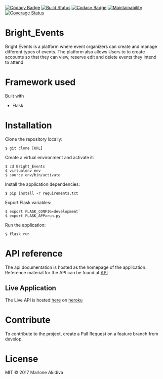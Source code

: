 [![Codacy Badge](https://api.codacy.com/project/badge/Grade/8b4b2bf11a0c47aab33278e207254932)](https://app.codacy.com/app/MarloneA/Bright_Events?utm_source=github.com&utm_medium=referral&utm_content=MarloneA/Bright_Events&utm_campaign=badger)
[![Build Status](https://travis-ci.org/MarloneA/Bright_Events.svg?branch=master)](https://travis-ci.org/MarloneA/Bright_Events)
[![Codacy Badge](https://api.codacy.com/project/badge/Grade/f8572925dee64704866b98659cc74462)](https://www.codacy.com/app/MarloneA/Bright_Events?utm_source=github.com&amp;utm_medium=referral&amp;utm_content=MarloneA/Bright_Events&amp;utm_campaign=Badge_Grade)
[![Maintainability](https://api.codeclimate.com/v1/badges/7eaf42e007c32c817885/maintainability)](https://codeclimate.com/github/MarloneA/Bright_Events/maintainability)
[![Coverage Status](https://coveralls.io/repos/github/MarloneA/Bright_Events/badge.svg?branch=master)](https://coveralls.io/github/MarloneA/Bright_Events?branch=master)

# Bright_Events

 Bright Events is a platform where event organizers can create and manage different types of events.
 The platform also allows Users to to create accounts so that they can view, reserve edit and delete events
 they intend to attend


# Framework used

Built with

  - Flask

# Installation

Clone the repository locally:

`$ git clone [URL]`

Create a virtual environment and activate it:
 ```
 $ cd Bright_Events
 $ virtualenv env
 $ source env/bin/activate
 ```

Install the application dependencies:

`$ pip install -r requirements.txt`

Export Flask variables:

 ```
 $ export FLASK_CONFIG=development`
 $ export FLASK_APP=run.py
 ```

Run the application:

`$ flask run`


# API reference

The api documentation is hosted as the homepage
of the application. Reference material for the API can be found at [API](https://brightevents.docs.apiary.io)

## Live Application
The Live API is hosted [here](https://andela-brightevents.herokuapp.com/) on [heroku](https://heroku.com)

# Contribute

To contribute to the project, create a Pull Request on a feature branch from develop.

# License

MIT © 2017 Marlone Akidiva
